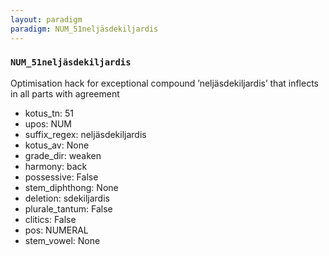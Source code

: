 ```yaml
---
layout: paradigm
paradigm: NUM_51neljäsdekiljardis
---
```

### ` NUM_51neljäsdekiljardis `

Optimisation hack for exceptional compound ’neljäsdekiljardis’ that inflects in all parts with agreement
* kotus_tn: 51
* upos: NUM
* suffix_regex: neljäsdekiljardis
* kotus_av: None
* grade_dir: weaken
* harmony: back
* possessive: False
* stem_diphthong: None
* deletion: sdekiljardis
* plurale_tantum: False
* clitics: False
* pos: NUMERAL
* stem_vowel: None

